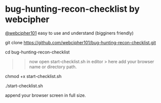 # bug-hunting-recon-checklist by webcipher
<a href="https://twitter.com/webcipher101?s=09">@webcipher101</a>
easy to use and understand (bigginers friendly)

git clone https://github.com/webcipher101/bug-hunting-recon-checklist.git

cd bug-hunting-recon-checklist

>> now open start-checklist.sh in editor > here add your browser name or directory path.

chmod +x start-checklist.sh

./start-checklist.sh

append your browser screen in full size.

